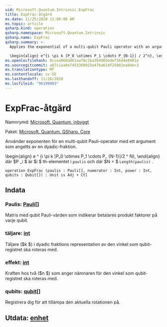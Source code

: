 ```yaml
---
uid: Microsoft.Quantum.Intrinsic.ExpFrac
title: ExpFrac-åtgärd
ms.date: 11/25/2020 12:00:00 AM
ms.topic: article
qsharp.kind: operation
qsharp.namespace: Microsoft.Quantum.Intrinsic
qsharp.name: ExpFrac
qsharp.summary: >-
  Applies the exponential of a multi-qubit Pauli operator with an argument given by a dyadic fraction.

  \begin{align} e^{i \pi k [P_0 \otimes P_1 \cdots P_{N-1}] / 2^n}, \end{align} where $P_i$ is the $i$th element of `paulis`, and where $N = $`Length(paulis)`.
ms.openlocfilehash: 8ccea068dd61aaf8c1ba384969adef5644e8401e
ms.sourcegitcommit: a87c1aa8e7453360025e47ba614f25b02ea84ec3
ms.translationtype: MT
ms.contentlocale: sv-SE
ms.lasthandoff: 11/26/2020
ms.locfileid: "96199003"
---
```

# <a name="expfrac-operation"></a>ExpFrac-åtgärd

Namnrymd: [Microsoft. Quantum. inbyggt](xref:Microsoft.Quantum.Intrinsic)

Paket: [Microsoft. Quantum. QSharp. Core](https://nuget.org/packages/Microsoft.Quantum.QSharp.Core)


Använder exponenten för en multi-qubit Pauli-operator med ett argument som angetts av en dyadic-fraktion.

\begin{align} e ^ {i \pi k [P_0 \otimes P_1 \cdots P_ {N-1}]/2 ^ N}, \end{align} där $P _i $ är $i $ th-elementet i `paulis` och där $N = $ `Length(paulis)` .

```qsharp
operation ExpFrac (paulis : Pauli[], numerator : Int, power : Int, qubits : Qubit[]) : Unit is Adj + Ctl
```


## <a name="input"></a>Indata

### <a name="paulis--pauli"></a>Paulis: [Pauli](xref:microsoft.quantum.lang-ref.pauli)[]

Matris med qubit Pauli-värden som indikerar betalares produkt faktorer på varje qubit.


### <a name="numerator--int"></a>täljare: [int](xref:microsoft.quantum.lang-ref.int)

Täljare ($k $) i dyadic fraktions representation av den vinkel som qubit-registret ska roteras med.


### <a name="power--int"></a>effekt: [int](xref:microsoft.quantum.lang-ref.int)

Kraften hos två ($n $) som anger nämnaren för den vinkel som qubit-registret ska roteras med.


### <a name="qubits--qubit"></a>qubits: [qubit](xref:microsoft.quantum.lang-ref.qubit)[]

Registrera dig för att tillämpa den aktuella rotationen på.



## <a name="output--unit"></a>Utdata: [enhet](xref:microsoft.quantum.lang-ref.unit)

